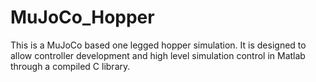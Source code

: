 # MuJoCo_Hopper
This is a MuJoCo based one legged hopper simulation. It is designed to allow controller development and high level simulation control in Matlab through a compiled C library.  
